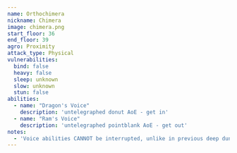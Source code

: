```yaml
---
name: Orthochimera
nickname: Chimera
image: chimera.png
start_floor: 36
end_floor: 39
agro: Proximity
attack_type: Physical
vulnerabilities:
  bind: false
  heavy: false
  sleep: unknown
  slow: unknown
  stun: false
abilities:
  - name: "Dragon's Voice"
    description: 'untelegraphed donut AoE - get in'
  - name: "Ram's Voice"
    description: 'untelegraphed pointblank AoE - get out'
notes:
  - 'Voice abilities CANNOT be interrupted, unlike in previous deep dungeons'
---
```

